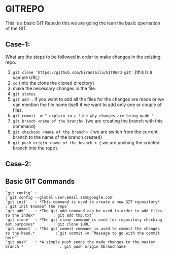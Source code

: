 # GITREPO
This is a basic GIT Repo.In this we are going the lean the basic opernation of the GIT. 


## Case-1: 
 What are the steps to be followed in order to make changes in the existing repo. 

 1. `git clone 'https://github.com/kiransailu/GITREPO.git'` {this is a sample URL}
 2. `cd` {into the clone the cloned directory}
 3. make the necessary changes in the file. 
 4. `git status`
 5. `git add .` if you want to add all the files for the changes are made or we can mention the file name itself if we want to add only one or couple of files. 
 6. `git commit -m " explain in a line why changes are being made " `
 7. `git branch <name of the branch> `{we are creating the branch with this command}
 8. `git checkout <name of the branch> `{ we are switch from the current branch to the name of the branch created} 
 9. `git push origin <name of the branch > `{ we are pushing the created branch into the repo}. 

 ## Case-2:


## Basic GIT Commands 

    `git config` :                                                                             :`git config --global user.email sam@google.com`
    `git init`   : *This command is used to create a new GIT repository*                       :`git init $nameof the repo`
    `git add`    : *The git add command can be used in order to add files to the index*        :`git add tmp.txt`
    `git clone`  : *The git clone command is used for repository checking out purposes*        :`git clone $URL`
    `git commit` : *The git commit command is used to commit the changes to the head.*         :`git commit –m “Message to go with the commit here”`
    `git push`   : *A simple push sends the made changes to the master branch *                : git push origin $branchname 


